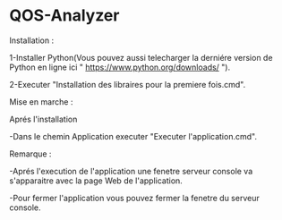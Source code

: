 # QOS-Analyzer

Installation :

1-Installer Python(Vous pouvez aussi telecharger la derniére version de Python en ligne ici " https://www.python.org/downloads/ ").

2-Executer "Installation des libraires pour la premiere fois.cmd".



Mise en marche :

Aprés l'installation

-Dans le chemin Application executer "Executer l'application.cmd".



Remarque : 

-Aprés l'execution de l'application une fenetre serveur console va s'apparaitre avec la page Web de l'application.

-Pour fermer l'application vous pouvez fermer la fenetre du serveur console.
